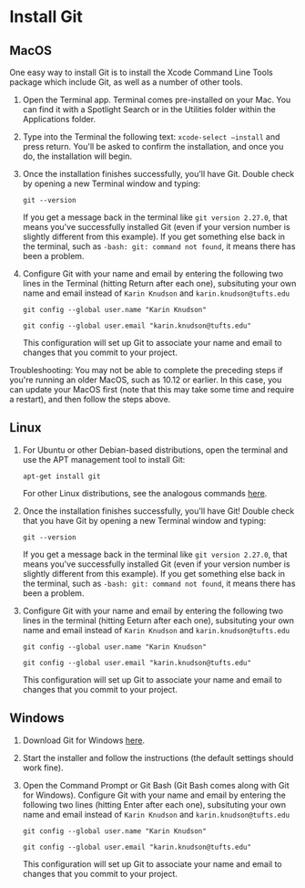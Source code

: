 # Install Git

## MacOS
One easy way to install Git is to install the Xcode Command Line Tools package which include Git, as well as a number of other tools.

1. Open the Terminal app. Terminal comes pre-installed on your Mac.
You can find it with a Spotlight Search or in the Utilities folder within the Applications folder.
2. Type into the Terminal the following text: `xcode-select —install` and press return.  You'll be asked to confirm the installation, and once you do, the installation will begin.
3. Once the installation finishes successfully, you'll have Git. Double check by opening a new Terminal window and typing:

   `git --version`
   
   If you get a message back in the terminal like `git version 2.27.0`, that means you've successfully installed Git (even if your version number is slightly different from this example).  If you get something else back in the terminal, such as `-bash: git: command not found`, it means there has been a problem.
 4. Configure Git with your name and email by entering the following two lines in the Terminal (hitting Return after each one), subsituting your own name and email instead of `Karin Knudson` and `karin.knudson@tufts.edu`

    `git config --global user.name "Karin Knudson"`

    `git config --global user.email "karin.knudson@tufts.edu"`

    This configuration will set up Git to associate your name and email to changes that you commit to your project.

Troubleshooting: You may not be able to complete the preceding steps if you're running an older MacOS, such as 10.12 or earlier.  In this case, you can update your MacOS first (note that this may take some time and require a restart), and then follow the steps above.

## Linux

1. For Ubuntu or other Debian-based distributions, open the terminal and use the APT management tool to install Git:

    `apt-get install git`

     For other Linux distributions, see the analogous commands [here](https://git-scm.com/download/linux).
2. Once the installation finishes successfully, you'll have Git!  Double check that you have Git by opening a new Terminal window and typing:

   `git --version`
   
   If you get a message back in the terminal like `git version 2.27.0`, that means you've successfully installed Git (even if your version number is slightly different from this example).  If you get something else back in the terminal, such as `-bash: git: command not found`, it means there has been a problem.

 3. Configure Git with your name and email by entering the following two lines in the terminal (hitting Eeturn after each one), subsituting your own name and email instead of `Karin Knudson` and `karin.knudson@tufts.edu`

    `git config --global user.name "Karin Knudson"`

    `git config --global user.email "karin.knudson@tufts.edu"`

    This configuration will set up Git to associate your name and email to changes that you commit to your project.

## Windows

 1. Download Git for Windows [here](https://gitforwindows.org/).
 2. Start the installer and follow the instructions (the default settings should work fine).
 3. Open the Command Prompt or Git Bash (Git Bash comes along with Git for Windows).  Configure Git with your name and email by entering the following two lines (hitting Enter after each one), subsituting your own name and email instead of `Karin Knudson` and `karin.knudson@tufts.edu`

    `git config --global user.name "Karin Knudson"`

    `git config --global user.email "karin.knudson@tufts.edu"`

     This configuration will set up Git to associate your name and email to changes that you commit to your project.
